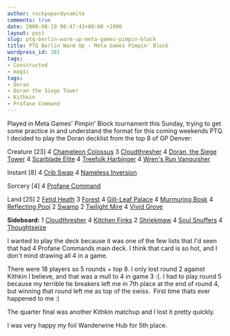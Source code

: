 ```yaml
---
author: rockpaperdynamite
comments: true
date: 2008-08-19 00:47:43+00:00 +1000
layout: post
slug: ptq-berlin-warm-up-meta-games-pimpin-block
title: PTQ Berlin Warm Up - Meta Games Pimpin' Block
wordpress_id: 381
tags:
- Constructed
- magic
tags:
- Doran
- Doran the Siege Tower
- Kithkin
- Profane Command
---
```


Played in Meta Games' Pimpin' Block tournament this Sunday, trying to get some practice in and understand the format for this coming weekends PTQ. I decided to play the Doran decklist from the top 8 of GP Denver:

Creature [23]
4 [Chameleon Colossus](http://www.magiccards.info/query.php?cardname=Chameleon+Colossus)
3 [Cloudthresher](http://www.magiccards.info/query.php?cardname=Cloudthresher)
4 [Doran, the Siege Tower](http://www.magiccards.info/query.php?cardname=Doran%2C+the+Siege+Tower)
4 [Scarblade Elite](http://www.magiccards.info/query.php?cardname=Scarblade+Elite)
4 [Treefolk Harbinger](http://www.magiccards.info/query.php?cardname=Treefolk+Harbinger)
4 [Wren's Run Vanquisher](http://www.magiccards.info/query.php?cardname=Wren%27s+Run+Vanquisher)
<!-- more -->

Instant [8]
4 [Crib Swap](http://www.magiccards.info/query.php?cardname=Crib+Swap)
4 [Nameless Inversion](http://www.magiccards.info/query.php?cardname=Nameless+Inversion)

Sorcery [4]
4 [Profane Command](http://www.magiccards.info/query.php?cardname=Profane+Command)

Land [25]
2 [Fetid Heath](http://www.magiccards.info/query.php?cardname=Fetid+Heath)
3 [Forest](http://www.magiccards.info/query.php?cardname=Forest)
4 [Gilt-Leaf Palace](http://www.magiccards.info/query.php?cardname=Gilt-Leaf+Palace)
4 [Murmuring Bosk](http://www.magiccards.info/query.php?cardname=Murmuring+Bosk)
4 [Reflecting Pool](http://www.magiccards.info/query.php?cardname=Reflecting+Pool)
2 [Swamp](http://www.magiccards.info/query.php?cardname=Swamp)
2 [Twilight Mire](http://www.magiccards.info/query.php?cardname=Twilight+Mire)
4 [Vivid Grove](http://www.magiccards.info/query.php?cardname=Vivid+Grove)

**Sideboard:**
1 [Cloudthresher](http://www.magiccards.info/query.php?cardname=Cloudthresher)
4 [Kitchen Finks](http://www.magiccards.info/query.php?cardname=Kitchen+Finks)
2 [Shriekmaw](http://www.magiccards.info/query.php?cardname=Shriekmaw)
4 [Soul Snuffers](http://www.magiccards.info/query.php?cardname=Soul+Snuffers)
4 [Thoughtseize](http://www.magiccards.info/query.php?cardname=Thoughtseize)

I wanted to play the deck because it was one of the few lists that I'd seen that had 4 Profane Commands main deck. I think that card is so hot, and I don't mind drawing all 4 in a game.

There were 18 players so 5 rounds + top 8. I only lost round 2 against Kithkin I believe, and that was a mull to 4 in game 3 :(. I had to play round 5 because my terrible tie breakers left me in 7th place at the end of round 4, but winning that round left me as top of the swiss.  First time thats ever happened to me :)

The quarter final was another Kithkin matchup and I lost it pretty quickly.

I was very happy my foil Wanderwine Hub for 5th place.
